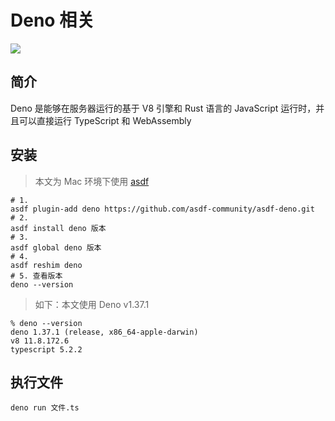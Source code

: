 # Deno 相关

![](/images/deno.webp)

## 简介

Deno 是能够在服务器运行的基于 V8 引擎和 Rust 语言的 JavaScript 运行时，并且可以直接运行 TypeScript 和 WebAssembly

## 安装

> 本文为 Mac 环境下使用 [asdf](../../dev-tools/asdf/index.md)

```shell
# 1.
asdf plugin-add deno https://github.com/asdf-community/asdf-deno.git
# 2.
asdf install deno 版本
# 3.
asdf global deno 版本
# 4.
asdf reshim deno
# 5. 查看版本
deno --version
```

> 如下：本文使用 Deno v1.37.1

```shell
% deno --version
deno 1.37.1 (release, x86_64-apple-darwin)
v8 11.8.172.6
typescript 5.2.2
```

## 执行文件

```shell
deno run 文件.ts
```
